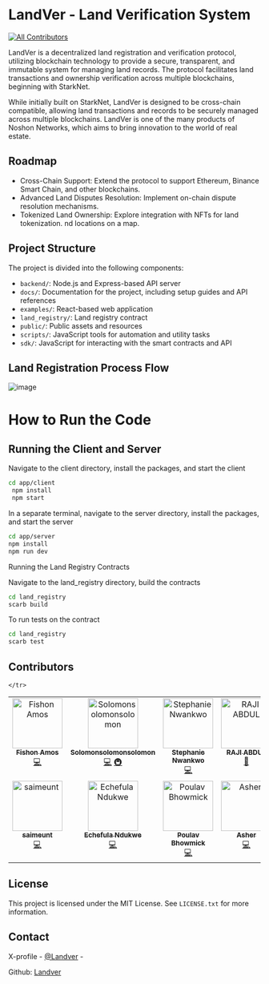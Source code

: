 # LandVer - Land Verification System

<!-- ALL-CONTRIBUTORS-BADGE:START - Do not remove or modify this section -->
[![All Contributors](https://img.shields.io/badge/all_contributors-12-orange.svg?style=flat-square)](#contributors-)
<!-- ALL-CONTRIBUTORS-BADGE:END -->

LandVer is a decentralized land registration and verification protocol, utilizing blockchain technology to provide a secure, transparent, and immutable system for managing land records. The protocol facilitates land transactions and ownership verification across multiple blockchains, beginning with StarkNet.

While initially built on StarkNet, LandVer is designed to be cross-chain compatible, allowing land transactions and records to be securely managed across multiple blockchains. LandVer is one of the many products of Noshon Networks, which aims to bring innovation to the world of real estate.

## Roadmap

- Cross-Chain Support: Extend the protocol to support Ethereum, Binance Smart Chain, and other blockchains.
- Advanced Land Disputes Resolution: Implement on-chain dispute resolution mechanisms.
- Tokenized Land Ownership: Explore integration with NFTs for land tokenization.
  nd locations on a map.

## Project Structure

The project is divided into the following components:

- `backend/`: Node.js and Express-based API server
- `docs/`: Documentation for the project, including setup guides and API references
- `examples/`: React-based web application
- `land_registry/`: Land registry contract
- `public/`: Public assets and resources
- `scripts/`: JavaScript tools for automation and utility tasks
- `sdk/`: JavaScript for interacting with the smart contracts and API

## Land Registration Process Flow

![image](https://github.com/user-attachments/assets/a9c34c70-05d3-42aa-9ce3-0c84748f2fae)

# How to Run the Code

## Running the Client and Server

 Navigate to the client directory, install the packages, and start the client
```bash 
cd app/client
 npm install 
 npm start
```
 In a separate terminal, navigate to the server directory, install the packages, and start the server

```bash
cd app/server
npm install
npm run dev
```


 Running the Land Registry Contracts

 Navigate to the land_registry directory, build the contracts

```bash
cd land_registry
scarb build
```
 To run tests on the contract

```bash
cd land_registry
scarb test
```

## Contributors

<!-- ALL-CONTRIBUTORS-LIST:START - Do not remove or modify this section -->
<!-- prettier-ignore-start -->
<!-- markdownlint-disable -->
<table>
  <tbody>
    <tr>
      <td align="center" valign="top" width="14.28%"><a href="https://fishonsnote.medium.com/"><img src="https://avatars.githubusercontent.com/u/43862685?v=4?s=100" width="100px;" alt="Fishon Amos"/><br /><sub><b>Fishon Amos</b></sub></a><br /><a href="https://github.com/NoshonNetworks/landver/commits?author=fishonamos" title="Code">💻</a></td>
      <td align="center" valign="top" width="14.28%"><a href="https://github.com/Solomonsolomonsolomon"><img src="https://avatars.githubusercontent.com/u/103282647?v=4?s=100" width="100px;" alt="Solomonsolomonsolomon"/><br /><sub><b>Solomonsolomonsolomon</b></sub></a><br /><a href="https://github.com/NoshonNetworks/landver/commits?author=Solomonsolomonsolomon" title="Code">💻</a> <a href="#infra-Solomonsolomonsolomon" title="Infrastructure (Hosting, Build-Tools, etc)">🚇</a></td>
      <td align="center" valign="top" width="14.28%"><a href="https://github.com/GoSTEAN"><img src="https://avatars.githubusercontent.com/u/63151237?v=4?s=100" width="100px;" alt="Stephanie Nwankwo"/><br /><sub><b>Stephanie Nwankwo</b></sub></a><br /><a href="https://github.com/NoshonNetworks/landver/commits?author=GoSTEAN" title="Code">💻</a></td>
      <td align="center" valign="top" width="14.28%"><a href="https://github.com/rajiabdul"><img src="https://avatars.githubusercontent.com/u/119139404?v=4?s=100" width="100px;" alt="RAJI ABDUL"/><br /><sub><b>RAJI ABDUL</b></sub></a><br /><a href="https://github.com/NoshonNetworks/landver/commits?author=rajiabdul" title="Documentation">📖</a></td>
      <td align="center" valign="top" width="14.28%"><a href="https://github.com/manlikeHB"><img src="https://avatars.githubusercontent.com/u/109147010?v=4?s=100" width="100px;" alt="Yusuf Habib"/><br /><sub><b>Yusuf Habib</b></sub></a><br /><a href="https://github.com/NoshonNetworks/landver/commits?author=manlikeHB" title="Code">💻</a></td>
      <td align="center" valign="top" width="14.28%"><a href="https://github.com/Akshola00"><img src="https://avatars.githubusercontent.com/u/114211385?v=4?s=100" width="100px;" alt="Akinshola"/><br /><sub><b>Akinshola</b></sub></a><br /><a href="https://github.com/NoshonNetworks/landver/commits?author=Akshola00" title="Code">💻</a></td>
      <td align="center" valign="top" width="14.28%"><a href="https://github.com/SoarinSkySagar"><img src="https://avatars.githubusercontent.com/u/117727361?v=4?s=100" width="100px;" alt="Sagar Rana"/><br /><sub><b>Sagar Rana</b></sub></a><br /><a href="https://github.com/NoshonNetworks/landver/commits?author=SoarinSkySagar" title="Code">💻</a></td>
    </tr>
    <tr>
      <td align="center" valign="top" width="14.28%"><a href="https://github.com/saimeunt"><img src="https://avatars.githubusercontent.com/u/5597359?v=4?s=100" width="100px;" alt="saimeunt"/><br /><sub><b>saimeunt</b></sub></a><br /><a href="https://github.com/NoshonNetworks/landver/commits?author=saimeunt" title="Code">💻</a></td>
      <td align="center" valign="top" width="14.28%"><a href="https://deveche.vercel.app/"><img src="https://avatars.githubusercontent.com/u/111073744?v=4?s=100" width="100px;" alt="Echefula Ndukwe"/><br /><sub><b>Echefula Ndukwe</b></sub></a><br /><a href="https://github.com/NoshonNetworks/landver/commits?author=Eche5" title="Code">💻</a></td>
      <td align="center" valign="top" width="14.28%"><a href="https://poulav.vercel.app"><img src="https://avatars.githubusercontent.com/u/133862694?v=4?s=100" width="100px;" alt="Poulav Bhowmick"/><br /><sub><b>Poulav Bhowmick</b></sub></a><br /><a href="https://github.com/NoshonNetworks/landver/commits?author=PoulavBhowmick03" title="Code">💻</a></td>
      <td align="center" valign="top" width="14.28%"><a href="https://github.com/No-bodyq"><img src="https://avatars.githubusercontent.com/u/141028690?v=4?s=100" width="100px;" alt="Asher"/><br /><sub><b>Asher</b></sub></a><br /><a href="https://github.com/NoshonNetworks/landver/commits?author=No-bodyq" title="Code">💻</a></td>
      <td align="center" valign="top" width="14.28%"><a href="https://github.com/Villarley"><img src="https://avatars.githubusercontent.com/u/115122095?v=4?s=100" width="100px;" alt="Santiago Villarreal Arley"/><br /><sub><b>Santiago Villarreal Arley</b></sub></a><br /><a href="https://github.com/NoshonNetworks/landver/commits?author=Villarley" title="Code">💻</a></td>
      <td align="center" valign="top" width="14.28%"><a href="https://github.com/Otaiki1"><img src="https://avatars.githubusercontent.com/u/38711713?v=4?s=100" width="100px;" alt="Abdulsamad sadiq"/><br /><sub><b>Abdulsamad sadiq</b></sub></a><br /><a href="https://github.com/NoshonNetworks/landver/commits?author=Otaiki1" title="Code">💻</a></td>

    </tr>
  </tbody>
</table>

<!-- markdownlint-restore -->
<!-- prettier-ignore-end -->

<!-- ALL-CONTRIBUTORS-LIST:END -->

</a>

## License

This project is licensed under the MIT License. See `LICENSE.txt` for more information.

## Contact

X-profile - [@Landver](https://x.com/landver0) -

Github: [Landver](https://github.com/NoshonNetworks/landver)
